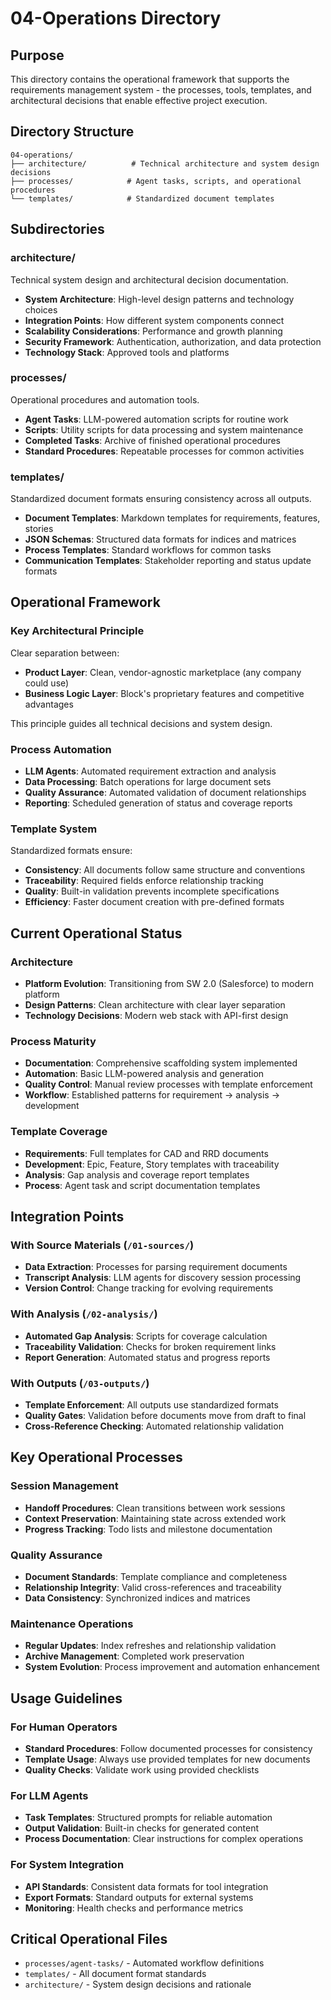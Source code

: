 # 04-Operations Directory

## Purpose
This directory contains the operational framework that supports the requirements management system - the processes, tools, templates, and architectural decisions that enable effective project execution.

## Directory Structure
```
04-operations/
├── architecture/          # Technical architecture and system design decisions
├── processes/            # Agent tasks, scripts, and operational procedures
└── templates/            # Standardized document templates
```

## Subdirectories

### architecture/
Technical system design and architectural decision documentation.
- **System Architecture**: High-level design patterns and technology choices
- **Integration Points**: How different system components connect
- **Scalability Considerations**: Performance and growth planning
- **Security Framework**: Authentication, authorization, and data protection
- **Technology Stack**: Approved tools and platforms

### processes/
Operational procedures and automation tools.
- **Agent Tasks**: LLM-powered automation scripts for routine work
- **Scripts**: Utility scripts for data processing and system maintenance
- **Completed Tasks**: Archive of finished operational procedures
- **Standard Procedures**: Repeatable processes for common activities

### templates/
Standardized document formats ensuring consistency across all outputs.
- **Document Templates**: Markdown templates for requirements, features, stories
- **JSON Schemas**: Structured data formats for indices and matrices
- **Process Templates**: Standard workflows for common tasks
- **Communication Templates**: Stakeholder reporting and status update formats

## Operational Framework

### Key Architectural Principle
Clear separation between:
- **Product Layer**: Clean, vendor-agnostic marketplace (any company could use)
- **Business Logic Layer**: Block's proprietary features and competitive advantages

This principle guides all technical decisions and system design.

### Process Automation
- **LLM Agents**: Automated requirement extraction and analysis
- **Data Processing**: Batch operations for large document sets
- **Quality Assurance**: Automated validation of document relationships
- **Reporting**: Scheduled generation of status and coverage reports

### Template System
Standardized formats ensure:
- **Consistency**: All documents follow same structure and conventions
- **Traceability**: Required fields enforce relationship tracking
- **Quality**: Built-in validation prevents incomplete specifications
- **Efficiency**: Faster document creation with pre-defined formats

## Current Operational Status

### Architecture
- **Platform Evolution**: Transitioning from SW 2.0 (Salesforce) to modern platform
- **Design Patterns**: Clean architecture with clear layer separation
- **Technology Decisions**: Modern web stack with API-first design

### Process Maturity
- **Documentation**: Comprehensive scaffolding system implemented
- **Automation**: Basic LLM-powered analysis and generation
- **Quality Control**: Manual review processes with template enforcement
- **Workflow**: Established patterns for requirement → analysis → development

### Template Coverage
- **Requirements**: Full templates for CAD and RRD documents
- **Development**: Epic, Feature, Story templates with traceability
- **Analysis**: Gap analysis and coverage report templates
- **Process**: Agent task and script documentation templates

## Integration Points

### With Source Materials (`/01-sources/`)
- **Data Extraction**: Processes for parsing requirement documents
- **Transcript Analysis**: LLM agents for discovery session processing
- **Version Control**: Change tracking for evolving requirements

### With Analysis (`/02-analysis/`)
- **Automated Gap Analysis**: Scripts for coverage calculation
- **Traceability Validation**: Checks for broken requirement links
- **Report Generation**: Automated status and progress reports

### With Outputs (`/03-outputs/`)
- **Template Enforcement**: All outputs use standardized formats
- **Quality Gates**: Validation before documents move from draft to final
- **Cross-Reference Checking**: Automated relationship validation

## Key Operational Processes

### Session Management
- **Handoff Procedures**: Clean transitions between work sessions
- **Context Preservation**: Maintaining state across extended work
- **Progress Tracking**: Todo lists and milestone documentation

### Quality Assurance
- **Document Standards**: Template compliance and completeness
- **Relationship Integrity**: Valid cross-references and traceability
- **Data Consistency**: Synchronized indices and matrices

### Maintenance Operations
- **Regular Updates**: Index refreshes and relationship validation
- **Archive Management**: Completed work preservation
- **System Evolution**: Process improvement and automation enhancement

## Usage Guidelines

### For Human Operators
- **Standard Procedures**: Follow documented processes for consistency
- **Template Usage**: Always use provided templates for new documents
- **Quality Checks**: Validate work using provided checklists

### For LLM Agents
- **Task Templates**: Structured prompts for reliable automation
- **Output Validation**: Built-in checks for generated content
- **Process Documentation**: Clear instructions for complex operations

### For System Integration
- **API Standards**: Consistent data formats for tool integration
- **Export Formats**: Standard outputs for external systems
- **Monitoring**: Health checks and performance metrics

## Critical Operational Files
- `processes/agent-tasks/` - Automated workflow definitions
- `templates/` - All document format standards
- `architecture/` - System design decisions and rationale